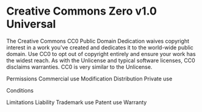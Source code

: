Creative Commons Zero v1.0 Universal
====================================

The Creative Commons CC0
Public Domain Dedication
waives copyright interest in a
work you've created and
dedicates it to the world-wide
public domain. Use CC0 to opt
out of copyright entirely and
ensure your work has the
widest reach. As with the
Unlicense and typical software
licenses, CC0 disclaims
warranties. CC0 is very
similar to the Unlicense.

Permissions
Commercial use
Modification
Distribution
Private use

Conditions

Limitations
Liability
Trademark use
Patent use
Warranty
